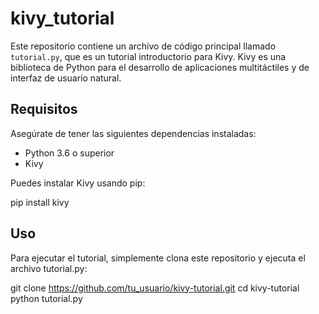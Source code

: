 # kivy_tutorial

Este repositorio contiene un archivo de código principal llamado `tutorial.py`, que es un tutorial introductorio para Kivy. Kivy es una biblioteca de Python para el desarrollo de aplicaciones multitáctiles y de interfaz de usuario natural.

## Requisitos

Asegúrate de tener las siguientes dependencias instaladas:

- Python 3.6 o superior
- Kivy

Puedes instalar Kivy usando pip:

pip install kivy

## Uso 

Para ejecutar el tutorial, simplemente clona este repositorio y ejecuta el archivo tutorial.py:

git clone https://github.com/tu_usuario/kivy-tutorial.git
cd kivy-tutorial
python tutorial.py
